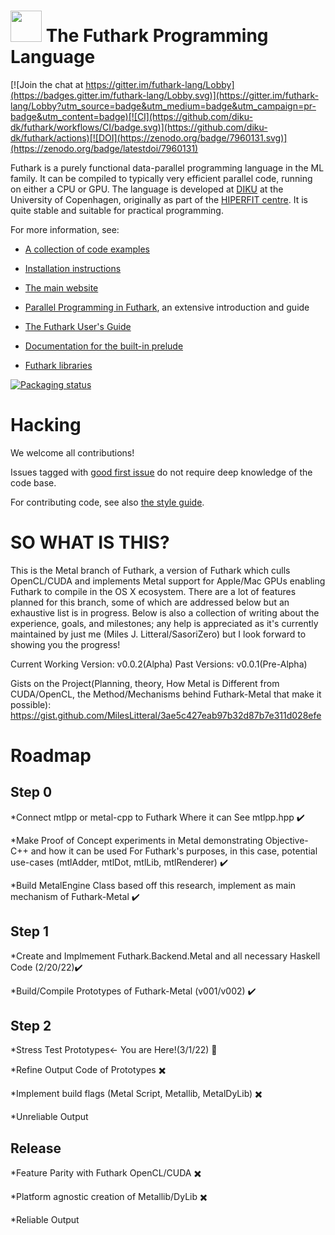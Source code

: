 <img src="assets/logo.svg" height="50px"/> The Futhark Programming Language
==========

[![Join the chat at https://gitter.im/futhark-lang/Lobby](https://badges.gitter.im/futhark-lang/Lobby.svg)](https://gitter.im/futhark-lang/Lobby?utm_source=badge&utm_medium=badge&utm_campaign=pr-badge&utm_content=badge)[![CI](https://github.com/diku-dk/futhark/workflows/CI/badge.svg)](https://github.com/diku-dk/futhark/actions)[![DOI](https://zenodo.org/badge/7960131.svg)](https://zenodo.org/badge/latestdoi/7960131)

Futhark is a purely functional data-parallel programming language in
the ML family.  It can be compiled to typically very efficient
parallel code, running on either a CPU or GPU.  The language is
developed at [DIKU](http://diku.dk) at the University of Copenhagen,
originally as part of the [HIPERFIT centre](http://hiperfit.dk).  It
is quite stable and suitable for practical programming.

For more information, see:

* [A collection of code examples](https://futhark-lang.org/examples.html)

* [Installation instructions](http://futhark.readthedocs.io/en/latest/installation.html)

* [The main website](http://futhark-lang.org)

* [Parallel Programming in
  Futhark](https://futhark-book.readthedocs.io/en/latest/), an
  extensive introduction and guide

* [The Futhark User's Guide](http://futhark.readthedocs.io)

* [Documentation for the built-in prelude](https://futhark-lang.org/docs/prelude)

* [Futhark libraries](https://futhark-lang.org/pkgs/)

[![Packaging status](https://repology.org/badge/vertical-allrepos/futhark.svg)](https://repology.org/project/futhark/versions)

Hacking
=======

We welcome all contributions!

Issues tagged with [good first
issue](https://github.com/diku-dk/futhark/issues?q=is%3Aissue+is%3Aopen+label%3A%22good+first+issue%22)
do not require deep knowledge of the code base.

For contributing code, see also [the style guide](STYLE.md).

SO WHAT IS THIS?
================
This is the Metal branch of Futhark, a version of Futhark which culls OpenCL/CUDA and implements Metal support for Apple/Mac GPUs
enabling Futhark to compile in the OS X ecosystem. There are a lot of features planned for this branch, some of which are addressed below but an exhaustive list is in progress. Below is also a collection of writing about the experience, goals, and milestones; any help is appreciated as it's currently maintained by just me (Miles J. Litteral/SasoriZero) but I look forward to showing you the progress!

Current Working Version: v0.0.2(Alpha)
Past Versions: v0.0.1(Pre-Alpha)

Gists on the Project(Planning, theory, How Metal is Different from CUDA/OpenCL, the Method/Mechanisms behind Futhark-Metal that make it possible):
https://gist.github.com/MilesLitteral/3ae5c427eab97b32d87b7e311d028efe

Roadmap
=======
## Step 0

*Connect mtlpp or metal-cpp to Futhark Where it can See mtlpp.hpp ✔️

*Make Proof of Concept experiments in Metal demonstrating Objective-C++ and how it can be used
For Futhark's purposes, in this case, potential use-cases (mtlAdder, mtlDot, mtlLib, mtlRenderer) ✔️

*Build MetalEngine Class based off this research, implement as main mechanism of Futhark-Metal ✔️

## Step 1

*Create and Implmement Futhark.Backend.Metal and all necessary Haskell Code (2/20/22)✔️

*Build/Compile Prototypes of Futhark-Metal (v001/v002) ✔️ 

## Step 2

*Stress Test Prototypes<- You are Here!(3/1/22) 🔵

*Refine Output Code of Prototypes ✖️

*Implement build flags (Metal Script, Metallib, MetalDyLib) ✖️

*Unreliable Output

## Release

*Feature Parity with Futhark OpenCL/CUDA ✖️

*Platform agnostic creation of Metallib/DyLib ✖️

*Reliable Output
